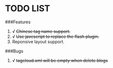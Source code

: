 TODO LIST
===

###Features
1. √ ~~Chinese tag name support.~~
2. √ ~~Use javescript to replace the flash plugin.~~
3. Reponsive layout support.

###Bugs
1. √ ~~tagcloud.xml will be empty when delete blogs~~
